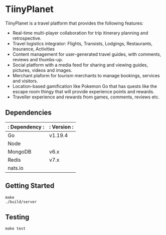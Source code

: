 # TiinyPlanet

TiinyPlanet is a travel platform that provides the following features:
* Real-time multi-player collaboration for trip itinerary planning and retrospective.
* Travel logistics integrator: Flights, Transists, Lodgings, Restaurants, Insurance, Activities
* Content management for user-generated travel guides, with comments, reviews and thumbs-up.
* Social platform with a media feed for sharing and viewing guides, pictures, videos and images.
* Merchant plaform for tourism merchants to manage bookings, services and visitors.
* Location-based gamification like Pokemon Go that has quests like the escape room thingy that will provide experience points and rewards.
* Traveller experience and rewards from games, comments, reviews etc.

## Dependencies

|: Dependency :|: Version :|
|--------------|-----------|
| Go           | v1.19.4   |
| Node         |           |
| MongoDB      | v6.x      |
| Redis        | v7.x      |
| nats.io      |           |

## Getting Started

```
make
./build/server
```

## Testing
```
make test
```
